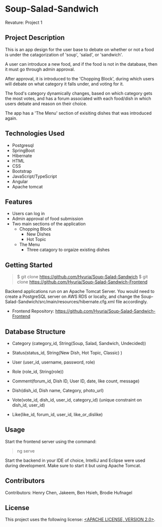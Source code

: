 # Soup-Salad-Sandwich
Revature: Project 1

## Project Description

This is an app design for the user base to debate on whether or not a food is under the catagorization of 'soup', 'salad', or 'sandwich'.

A user can introduce a new food, and if the food is not in the database, then it must go through admin approval.

After approval, it is introduced to the 'Chopping Block', during which users will debate on what category it falls under, and voting for it.

The food's category dynamically changes, based on which category gets the most votes, and has a forum associated with each food/dish in which users
debate and reason on their choice.

The app has a 'The Menu' section of exisiting dishes that was introduced again.

## Technologies Used

* Postgresql
* SpringBoot
* Hibernate
* HTML
* CSS
* Bootstrap
* JavaScript/TypeScript
* Angular
* Apache tomcat

## Features

- Users can log in
- Admin approval of food submission
- Two main sections of the application
	- Chopping Block
		- New Dishes
		- Hot Topic
	- The Menu
		- Three catagory to orgaize existing dishes


## Getting Started
   
>$ git clone https://github.com/Hyuria/Soup-Salad-Sandwich
>$ git clone https://github.com/Hyuria/Soup-Salad-Sandwich-Frontend

Backend applications run on an Apache Tomcat Server. You would need to create a PostgreSQL server on AWS RDS or locally, and change the Soup-Salad-Sandwich/src/main/resources/hibernate.cfg.xml file accordingly. 

- Frontend Repository: https://github.com/Hyuria/Soup-Salad-Sandwich-Frontend

## Database Structure

- Category (category_id, String(Soup, Salad, Sandwich, Undecided))

- Status(status_id, String(New Dish, Hot Topic, Classic) )

- User (user_id, username, password, role)

- Role (role_id, String(role))

- Comment(forum_id, Dish ID, User ID, date, like count, message)

- Dish(dish_id, Dish name, Category, photo_url)

- Vote(vote_id, dish_id, user_id, category_id) (unique constraint on dish_id, user_id)

- Like(like_id, forum_id, user_id, like_or_dislike)

## Usage

Start the frontend server using the command:
> ng serve

Start the backend in your IDE of choice, IntelliJ and Eclipse were used during development. Make sure to start it but using Apache Tomcat.

## Contributors

Contributors: Henry Chen, Jakeem, Ben Hsieh, Brodie Hufnagel

## License

This project uses the following license: [<APACHE LICENSE, VERSION 2.0>](<https://www.apache.org/licenses/LICENSE-2.0>).



